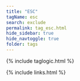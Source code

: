 ```yaml
---
title: "ESC"
tagName: esc
search: exclude
permalink: tag_esc.html
hide_sidebar: true
hide_navtoggle: true
folder: tags
---
```


{% include taglogic.html %}

{% include links.html %}
